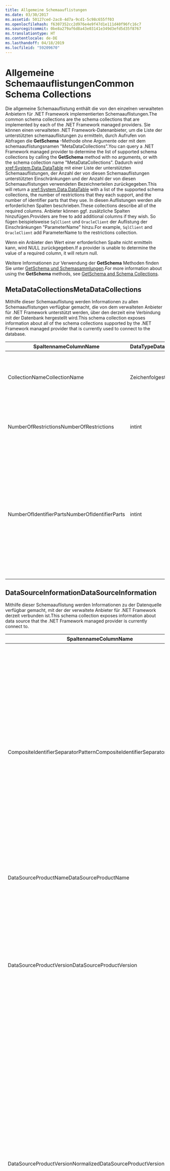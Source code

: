 ```yaml
---
title: Allgemeine Schemaauflistungen
ms.date: 03/30/2017
ms.assetid: 50127ced-2ac8-4d7a-9cd1-5c98c655ff03
ms.openlocfilehash: f6307352cc2d976e4e9f47d1e111d40f96fc16c7
ms.sourcegitcommit: 0be8a279af6d8a43e03141e349d3efd5d35f8767
ms.translationtype: HT
ms.contentlocale: de-DE
ms.lasthandoff: 04/18/2019
ms.locfileid: "59209670"
---
```

# <a name="common-schema-collections"></a><span data-ttu-id="3882a-102">Allgemeine Schemaauflistungen</span><span class="sxs-lookup"><span data-stu-id="3882a-102">Common Schema Collections</span></span>
<span data-ttu-id="3882a-103">Die allgemeine Schemaauflistung enthält die von den einzelnen verwalteten Anbietern für .NET Framework implementierten Schemaauflistungen.</span><span class="sxs-lookup"><span data-stu-id="3882a-103">The common schema collections are the schema collections that are implemented by each of the .NET Framework managed providers.</span></span> <span data-ttu-id="3882a-104">Sie können einen verwalteten .NET Framework-Datenanbieter, um die Liste der unterstützten schemaauflistungen zu ermitteln, durch Aufrufen von Abfragen die **GetSchema** -Methode ohne Argumente oder mit dem schemaauflistungsnamen "MetaDataCollections".</span><span class="sxs-lookup"><span data-stu-id="3882a-104">You can query a .NET Framework managed provider to determine the list of supported schema collections by calling the **GetSchema** method with no arguments, or with the schema collection name "MetaDataCollections".</span></span> <span data-ttu-id="3882a-105">Dadurch wird <xref:System.Data.DataTable> mit einer Liste der unterstützten Schemaauflistungen, der Anzahl der von diesen Schemaauflistungen unterstützten Einschränkungen und der Anzahl der von diesen Schemaauflistungen verwendeten Bezeichnerteilen zurückgegeben.</span><span class="sxs-lookup"><span data-stu-id="3882a-105">This will return a <xref:System.Data.DataTable> with a list of the supported schema collections, the number of restrictions that they each support, and the number of identifier parts that they use.</span></span> <span data-ttu-id="3882a-106">In diesen Auflistungen werden alle erforderlichen Spalten beschrieben.</span><span class="sxs-lookup"><span data-stu-id="3882a-106">These collections describe all of the required columns.</span></span> <span data-ttu-id="3882a-107">Anbieter können ggf. zusätzliche Spalten hinzufügen.</span><span class="sxs-lookup"><span data-stu-id="3882a-107">Providers are free to add additional columns if they wish.</span></span> <span data-ttu-id="3882a-108">So fügen beispielsweise `SqlClient` und `OracleClient` der Auflistung der Einschränkungen "ParameterName" hinzu.</span><span class="sxs-lookup"><span data-stu-id="3882a-108">For example, `SqlClient` and `OracleClient` add ParameterName to the restrictions collection.</span></span>  
  
 <span data-ttu-id="3882a-109">Wenn ein Anbieter den Wert einer erforderlichen Spalte nicht ermitteln kann, wird NULL zurückgegeben.</span><span class="sxs-lookup"><span data-stu-id="3882a-109">If a provider is unable to determine the value of a required column, it will return null.</span></span>  
  
 <span data-ttu-id="3882a-110">Weitere Informationen zur Verwendung der **GetSchema** Methoden finden Sie unter [GetSchema und Schemasammlungen](../../../../docs/framework/data/adonet/getschema-and-schema-collections.md).</span><span class="sxs-lookup"><span data-stu-id="3882a-110">For more information about using the **GetSchema** methods, see [GetSchema and Schema Collections](../../../../docs/framework/data/adonet/getschema-and-schema-collections.md).</span></span>  
  
## <a name="metadatacollections"></a><span data-ttu-id="3882a-111">MetaDataCollections</span><span class="sxs-lookup"><span data-stu-id="3882a-111">MetaDataCollections</span></span>  
 <span data-ttu-id="3882a-112">Mithilfe dieser Schemaauflistung werden Informationen zu allen Schemaauflistungen verfügbar gemacht, die von dem verwalteten Anbieter für .NET Framework unterstützt werden, über den derzeit eine Verbindung mit der Datenbank hergestellt wird.</span><span class="sxs-lookup"><span data-stu-id="3882a-112">This schema collection exposes information about all of the schema collections supported by the .NET Framework managed provider that is currently used to connect to the database.</span></span>  
  
|<span data-ttu-id="3882a-113">Spaltenname</span><span class="sxs-lookup"><span data-stu-id="3882a-113">ColumnName</span></span>|<span data-ttu-id="3882a-114">DataType</span><span class="sxs-lookup"><span data-stu-id="3882a-114">DataType</span></span>|<span data-ttu-id="3882a-115">Beschreibung</span><span class="sxs-lookup"><span data-stu-id="3882a-115">Description</span></span>|  
|----------------|--------------|-----------------|  
|<span data-ttu-id="3882a-116">CollectionName</span><span class="sxs-lookup"><span data-stu-id="3882a-116">CollectionName</span></span>|<span data-ttu-id="3882a-117">Zeichenfolge</span><span class="sxs-lookup"><span data-stu-id="3882a-117">string</span></span>|<span data-ttu-id="3882a-118">Der Name der Auflistung, die zum Übergeben der **GetSchema** Methode zum Zurückgeben der Auflistung.</span><span class="sxs-lookup"><span data-stu-id="3882a-118">The name of the collection to pass to the **GetSchema** method to return the collection.</span></span>|  
|<span data-ttu-id="3882a-119">NumberOfRestrictions</span><span class="sxs-lookup"><span data-stu-id="3882a-119">NumberOfRestrictions</span></span>|<span data-ttu-id="3882a-120">int</span><span class="sxs-lookup"><span data-stu-id="3882a-120">int</span></span>|<span data-ttu-id="3882a-121">Die Anzahl der Einschränkungen, die für die Auflistung angegeben werden können.</span><span class="sxs-lookup"><span data-stu-id="3882a-121">The number of restrictions that may be specified for the collection.</span></span>|  
|<span data-ttu-id="3882a-122">NumberOfIdentifierParts</span><span class="sxs-lookup"><span data-stu-id="3882a-122">NumberOfIdentifierParts</span></span>|<span data-ttu-id="3882a-123">int</span><span class="sxs-lookup"><span data-stu-id="3882a-123">int</span></span>|<span data-ttu-id="3882a-124">Die Anzahl der Bestandteile im zusammengesetzten Bezeichner/Datenbank-Objektnamen.</span><span class="sxs-lookup"><span data-stu-id="3882a-124">The number of parts in the composite identifier/database object name.</span></span> <span data-ttu-id="3882a-125">In SQL Server entspricht dies beispielsweise 3 für Tabellen und 4 für Spalten.</span><span class="sxs-lookup"><span data-stu-id="3882a-125">For example, in SQL Server, this would be 3 for tables and 4 for columns.</span></span> <span data-ttu-id="3882a-126">In Oracle entspricht dies 2 für Tabellen und 3 für Spalten.</span><span class="sxs-lookup"><span data-stu-id="3882a-126">In Oracle, it would be 2 for tables and 3 for columns.</span></span>|  
  
## <a name="datasourceinformation"></a><span data-ttu-id="3882a-127">DataSourceInformation</span><span class="sxs-lookup"><span data-stu-id="3882a-127">DataSourceInformation</span></span>  
 <span data-ttu-id="3882a-128">Mithilfe dieser Schemaauflistung werden Informationen zu der Datenquelle verfügbar gemacht, mit der der verwaltete Anbieter für .NET Framework derzeit verbunden ist.</span><span class="sxs-lookup"><span data-stu-id="3882a-128">This schema collection exposes information about data source that the .NET Framework managed provider is currently connect to.</span></span>  
  
|<span data-ttu-id="3882a-129">Spaltenname</span><span class="sxs-lookup"><span data-stu-id="3882a-129">ColumnName</span></span>|<span data-ttu-id="3882a-130">DataType</span><span class="sxs-lookup"><span data-stu-id="3882a-130">DataType</span></span>|<span data-ttu-id="3882a-131">Beschreibung</span><span class="sxs-lookup"><span data-stu-id="3882a-131">Description</span></span>|  
|----------------|--------------|-----------------|  
|<span data-ttu-id="3882a-132">CompositeIdentifierSeparatorPattern</span><span class="sxs-lookup"><span data-stu-id="3882a-132">CompositeIdentifierSeparatorPattern</span></span>|<span data-ttu-id="3882a-133">Zeichenfolge</span><span class="sxs-lookup"><span data-stu-id="3882a-133">string</span></span>|<span data-ttu-id="3882a-134">Der reguläre Ausdruck, der den Trennzeichen zum Trennen der Bestandteile in einem zusammengesetzten Bezeichner entspricht.</span><span class="sxs-lookup"><span data-stu-id="3882a-134">The regular expression to match the composite separators in a composite identifier.</span></span> <span data-ttu-id="3882a-135">Z. B. "\\."</span><span class="sxs-lookup"><span data-stu-id="3882a-135">For example, "\\."</span></span> <span data-ttu-id="3882a-136">(für SQLServer) oder "\@&#124;\\."</span><span class="sxs-lookup"><span data-stu-id="3882a-136">(for SQL Server) or "\@&#124;\\."</span></span> <span data-ttu-id="3882a-137">(für Oracle).</span><span class="sxs-lookup"><span data-stu-id="3882a-137">(for Oracle).</span></span><br /><br /> <span data-ttu-id="3882a-138">Ein zusammengesetzter Bezeichner wird in der Regel für einen Datenbank-Objektnamen, z. B. verwendet: "Pubs.dbo.Authors" oder "Pubs"\@dbo.authors.</span><span class="sxs-lookup"><span data-stu-id="3882a-138">A composite identifier is typically what is used for a database object name, for example: pubs.dbo.authors or pubs\@dbo.authors.</span></span><br /><br /> <span data-ttu-id="3882a-139">Verwenden Sie für SQL Server den regulären Ausdruck "\\.".</span><span class="sxs-lookup"><span data-stu-id="3882a-139">For SQL Server, use the regular expression "\\.".</span></span> <span data-ttu-id="3882a-140">Verwenden Sie für OracleClient "\@&#124;\\.".</span><span class="sxs-lookup"><span data-stu-id="3882a-140">For OracleClient, use "\@&#124;\\.".</span></span><br /><br /> <span data-ttu-id="3882a-141">Verwenden Sie Catalog_name_separator für ODBC.</span><span class="sxs-lookup"><span data-stu-id="3882a-141">For ODBC use the Catalog_name_seperator.</span></span><br /><br /> <span data-ttu-id="3882a-142">Verwenden Sie DBLITERAL_CATALOG_SEPARATOR oder DBLITERAL_SCHEMA_SEPARATOR für OLE DB.</span><span class="sxs-lookup"><span data-stu-id="3882a-142">For OLE DB use DBLITERAL_CATALOG_SEPARATOR or DBLITERAL_SCHEMA_SEPARATOR.</span></span>|  
|<span data-ttu-id="3882a-143">DataSourceProductName</span><span class="sxs-lookup"><span data-stu-id="3882a-143">DataSourceProductName</span></span>|<span data-ttu-id="3882a-144">Zeichenfolge</span><span class="sxs-lookup"><span data-stu-id="3882a-144">string</span></span>|<span data-ttu-id="3882a-145">Der Name des Produkts, auf das durch den Anbieter zugegriffen wird, z. B. "Oracle" oder "SQLServer".</span><span class="sxs-lookup"><span data-stu-id="3882a-145">The name of the product accessed by the provider, such as "Oracle" or "SQLServer".</span></span>|  
|<span data-ttu-id="3882a-146">DataSourceProductVersion</span><span class="sxs-lookup"><span data-stu-id="3882a-146">DataSourceProductVersion</span></span>|<span data-ttu-id="3882a-147">Zeichenfolge</span><span class="sxs-lookup"><span data-stu-id="3882a-147">string</span></span>|<span data-ttu-id="3882a-148">Gibt die Version des Produkts, auf das durch den Anbieter zugegriffen wird, im systemeigenen Format der Datenquellen an, nicht im Microsoft-Format.</span><span class="sxs-lookup"><span data-stu-id="3882a-148">Indicates the version of the product accessed by the provider, in the data sources native format and not in Microsoft format.</span></span><br /><br /> <span data-ttu-id="3882a-149">In einigen Fällen sind die Werte von "DataSourceProductVersion" und "DataSourceProductVersionNormalized" identisch.</span><span class="sxs-lookup"><span data-stu-id="3882a-149">In some cases DataSourceProductVersion and DataSourceProductVersionNormalized will be the same value.</span></span> <span data-ttu-id="3882a-150">Bei OLE DB und ODBC sind diese Werte immer identisch, da sie in der zugrunde liegenden systemeigenen API demselben Funktionsaufruf zugeordnet sind.</span><span class="sxs-lookup"><span data-stu-id="3882a-150">In the case of OLE DB and ODBC, these will always be the same as they are mapped to the same function call in the underlying native API.</span></span>|  
|<span data-ttu-id="3882a-151">DataSourceProductVersionNormalized</span><span class="sxs-lookup"><span data-stu-id="3882a-151">DataSourceProductVersionNormalized</span></span>|<span data-ttu-id="3882a-152">Zeichenfolge</span><span class="sxs-lookup"><span data-stu-id="3882a-152">string</span></span>|<span data-ttu-id="3882a-153">Eine normalisierte Version der Datenquelle, damit sie mithilfe von `String.Compare()` verglichen werden kann.</span><span class="sxs-lookup"><span data-stu-id="3882a-153">A normalized version for the data source, such that it can be compared with `String.Compare()`.</span></span> <span data-ttu-id="3882a-154">Das Format ist für alle Versionen des Anbieters konsistent, um zu verhindern, dass Version 10 zwischen Version 1 und Version 2 einsortiert wird.</span><span class="sxs-lookup"><span data-stu-id="3882a-154">The format of this is consistent for all versions of the provider to prevent version 10 from sorting between version 1 and version 2.</span></span><br /><br /> <span data-ttu-id="3882a-155">Beispielsweise verwendet der Oracle-Anbieter ein Format "nn.nn.nn.nn.nn" für die normalisierte Version, wodurch eine Oracle 8i-Datenquelle "08.01.07.04.01" zurück.</span><span class="sxs-lookup"><span data-stu-id="3882a-155">For example, the Oracle provider uses a format of "nn.nn.nn.nn.nn" for its normalized version, which causes an Oracle 8i data source to return "08.01.07.04.01".</span></span> <span data-ttu-id="3882a-156">SQL Server verwendet das Format der typische Microsoft "nn.nn.nnnn".</span><span class="sxs-lookup"><span data-stu-id="3882a-156">SQL Server uses the typical Microsoft "nn.nn.nnnn" format.</span></span><br /><br /> <span data-ttu-id="3882a-157">In einigen Fällen sind die Werte von DataSourceProductVersion und DataSourceProductVersionNormalized identisch.</span><span class="sxs-lookup"><span data-stu-id="3882a-157">In some cases, DataSourceProductVersion and DataSourceProductVersionNormalized will be the same value.</span></span> <span data-ttu-id="3882a-158">Bei OLE DB und ODBC sind diese Werte immer identisch, da sie in der zugrunde liegenden systemeigenen API demselben Funktionsaufruf zugeordnet sind.</span><span class="sxs-lookup"><span data-stu-id="3882a-158">In the case of OLE DB and ODBC these will always be the same as they are mapped to the same function call in the underlying native API.</span></span>|  
|<span data-ttu-id="3882a-159">GroupByBehavior</span><span class="sxs-lookup"><span data-stu-id="3882a-159">GroupByBehavior</span></span>|<xref:System.Data.Common.GroupByBehavior>|<span data-ttu-id="3882a-160">Gibt die Beziehung zwischen den Spalten in einer GROUP BY-Klausel und den nicht zusammengesetzten Spalten in der Auswahlliste an.</span><span class="sxs-lookup"><span data-stu-id="3882a-160">Specifies the relationship between the columns in a GROUP BY clause and the non-aggregated columns in the select list.</span></span>|  
|<span data-ttu-id="3882a-161">IdentifierPattern</span><span class="sxs-lookup"><span data-stu-id="3882a-161">IdentifierPattern</span></span>|<span data-ttu-id="3882a-162">Zeichenfolge</span><span class="sxs-lookup"><span data-stu-id="3882a-162">string</span></span>|<span data-ttu-id="3882a-163">Ein regulärer Ausdruck, der einem Bezeichner entspricht und über einen Wert verfügt, der den Bezeichner darstellt.</span><span class="sxs-lookup"><span data-stu-id="3882a-163">A regular expression that matches an identifier and has a match value of the identifier.</span></span> <span data-ttu-id="3882a-164">Beispiel: "[A-Za-z0-9_#$]".</span><span class="sxs-lookup"><span data-stu-id="3882a-164">For example "[A-Za-z0-9_#$]".</span></span>|  
|<span data-ttu-id="3882a-165">IdentifierCase</span><span class="sxs-lookup"><span data-stu-id="3882a-165">IdentifierCase</span></span>|<xref:System.Data.Common.IdentifierCase>|<span data-ttu-id="3882a-166">Gibt an, ob die Groß- und Kleinschreibung bei nicht in Anführungszeichen stehenden Bezeichnern berücksichtigt werden soll.</span><span class="sxs-lookup"><span data-stu-id="3882a-166">Indicates whether non-quoted identifiers are treated as case sensitive or not.</span></span>|  
|<span data-ttu-id="3882a-167">OrderByColumnsInSelect</span><span class="sxs-lookup"><span data-stu-id="3882a-167">OrderByColumnsInSelect</span></span>|<span data-ttu-id="3882a-168">bool</span><span class="sxs-lookup"><span data-stu-id="3882a-168">bool</span></span>|<span data-ttu-id="3882a-169">Gibt an, ob Spalten in einer ORDER BY-Klausel in der Auswahlliste vorhanden sein müssen.</span><span class="sxs-lookup"><span data-stu-id="3882a-169">Specifies whether columns in an ORDER BY clause must be in the select list.</span></span> <span data-ttu-id="3882a-170">Der Wert "true" gibt an, dass die Spalten in der Auswahlliste vorhanden sein müssen. Der Wert "false" gibt an, dass sie nicht in der Auswahlliste vorhanden sein müssen.</span><span class="sxs-lookup"><span data-stu-id="3882a-170">A value of true indicates that they are required to be in the select list, a value of false indicates that they are not required to be in the select list.</span></span>|  
|<span data-ttu-id="3882a-171">ParameterMarkerFormat</span><span class="sxs-lookup"><span data-stu-id="3882a-171">ParameterMarkerFormat</span></span>|<span data-ttu-id="3882a-172">Zeichenfolge</span><span class="sxs-lookup"><span data-stu-id="3882a-172">string</span></span>|<span data-ttu-id="3882a-173">Eine Formatzeichenfolge, die die Formatierung des Parameters darstellt.</span><span class="sxs-lookup"><span data-stu-id="3882a-173">A format string that represents how to format a parameter.</span></span><br /><br /> <span data-ttu-id="3882a-174">Wenn benannte Parameter von der Datenquelle unterstützt werden, muss sich der erste Platzhalter in dieser Zeichenfolge an der Stelle befinden, an der der Parametername formatiert wird.</span><span class="sxs-lookup"><span data-stu-id="3882a-174">If named parameters are supported by the data source, the first placeholder in this string should be where the parameter name should be formatted.</span></span><br /><br /> <span data-ttu-id="3882a-175">Wenn die Datenquelle erwartet, dass Parameter benannt werden und mit dem Präfix z. B. ein ":" wäre dies ":{0}".</span><span class="sxs-lookup"><span data-stu-id="3882a-175">For example, if the data source expects parameters to be named and prefixed with an ‘:’ this would be ":{0}".</span></span> <span data-ttu-id="3882a-176">Bei der Formatierung dieses Beispiels mit dem Parameternamen "p1" lautet die resultierende Zeichenfolge also ":p1".</span><span class="sxs-lookup"><span data-stu-id="3882a-176">When formatting this with a parameter name of "p1" the resulting string is ":p1".</span></span><br /><br /> <span data-ttu-id="3882a-177">Wenn die Datenquelle erwartet, dass Parameter als Präfix eingegeben werden die "\@", aber bereits in den Namen enthalten, dies wäre "{0}", und das Ergebnis der Formatierung eines Parameters, der mit dem Namen "\@p1" wäre einfach "\@p1".</span><span class="sxs-lookup"><span data-stu-id="3882a-177">If the data source expects parameters to be prefixed with the ‘\@’, but the names already include them, this would be ‘{0}’, and the result of formatting a parameter named "\@p1" would simply be "\@p1".</span></span><br /><br /> <span data-ttu-id="3882a-178">Für Datenquellen, die keine benannten Parameter und erwarten, dass die Verwendung von der "?"</span><span class="sxs-lookup"><span data-stu-id="3882a-178">For data sources that do not expect named parameters and expect the use of the ‘?’</span></span> <span data-ttu-id="3882a-179">Zeichen, die Formatzeichenfolge einfach als angegeben werden kann '?', die den Parameternamen ignorieren würde.</span><span class="sxs-lookup"><span data-stu-id="3882a-179">character, the format string can be specified as simply ‘?’, which would ignore the parameter name.</span></span> <span data-ttu-id="3882a-180">Für OLE DB wird "?" zurückgegeben.</span><span class="sxs-lookup"><span data-stu-id="3882a-180">For OLE DB we return ‘?’.</span></span>|  
|<span data-ttu-id="3882a-181">ParameterMarkerPattern</span><span class="sxs-lookup"><span data-stu-id="3882a-181">ParameterMarkerPattern</span></span>|<span data-ttu-id="3882a-182">Zeichenfolge</span><span class="sxs-lookup"><span data-stu-id="3882a-182">string</span></span>|<span data-ttu-id="3882a-183">Ein regulärer Ausdruck, der einer Parametermarkierung entspricht.</span><span class="sxs-lookup"><span data-stu-id="3882a-183">A regular expression that matches a parameter marker.</span></span> <span data-ttu-id="3882a-184">Er verfügt (sofern vorhanden) über einen Wert, der dem Parameternamen entspricht.</span><span class="sxs-lookup"><span data-stu-id="3882a-184">It will have a match value of the parameter name, if any.</span></span><br /><br /> <span data-ttu-id="3882a-185">Wenn benannte Parameter unterstützt z. B. ein "\@" vorangestellten Zeichen, das eingeschlossen werden in den Parameternamen, wäre dies: "(\@[A-Za-z0-9_$ #] \*)".</span><span class="sxs-lookup"><span data-stu-id="3882a-185">For example, if named parameters are supported with an ‘\@’ lead-in character that will be included in the parameter name, this would be: "(\@[A-Za-z0-9_$#]\*)".</span></span><br /><br /> <span data-ttu-id="3882a-186">Jedoch wenn benannte Parameter unterstützt eine ":" wie die vorangestellten und es ist nicht Teil des Parameternamens, wäre dies: ": ([A-Za-z0-9_$ #]\*)".</span><span class="sxs-lookup"><span data-stu-id="3882a-186">However, if named parameters are supported with a ‘:’ as the lead-in character and it is not part of the parameter name, this would be: ":([A-Za-z0-9_$#]\*)".</span></span><br /><br /> <span data-ttu-id="3882a-187">Wenn die Datenquelle keine benannten Parameter unterstützt, lautet die Zeichenfolge einfach "?".</span><span class="sxs-lookup"><span data-stu-id="3882a-187">Of course, if the data source doesn’t support named parameters, this would simply be "?".</span></span>|  
|<span data-ttu-id="3882a-188">ParameterNameMaxLength</span><span class="sxs-lookup"><span data-stu-id="3882a-188">ParameterNameMaxLength</span></span>|<span data-ttu-id="3882a-189">int</span><span class="sxs-lookup"><span data-stu-id="3882a-189">int</span></span>|<span data-ttu-id="3882a-190">Die maximale Länge eines Parameternamens in Zeichen.</span><span class="sxs-lookup"><span data-stu-id="3882a-190">The maximum length of a parameter name in characters.</span></span> <span data-ttu-id="3882a-191">In Visual Studio werden im Falle der Unterstützung von Parameternamen 30 Zeichen als Mindestwert für die maximale Länge erwartet.</span><span class="sxs-lookup"><span data-stu-id="3882a-191">Visual Studio expects that if parameter names are supported, the minimum value for the maximum length is 30 characters.</span></span><br /><br /> <span data-ttu-id="3882a-192">Wenn benannte Parameter von der Datenquelle nicht unterstützt werden, gibt diese Eigenschaft Null (0) zurück.</span><span class="sxs-lookup"><span data-stu-id="3882a-192">If the data source does not support named parameters, this property returns zero.</span></span>|  
|<span data-ttu-id="3882a-193">ParameterNamePattern</span><span class="sxs-lookup"><span data-stu-id="3882a-193">ParameterNamePattern</span></span>|<span data-ttu-id="3882a-194">Zeichenfolge</span><span class="sxs-lookup"><span data-stu-id="3882a-194">string</span></span>|<span data-ttu-id="3882a-195">Ein regulärer Ausdruck, der den gültigen Parameternamen entspricht.</span><span class="sxs-lookup"><span data-stu-id="3882a-195">A regular expression that matches the valid parameter names.</span></span> <span data-ttu-id="3882a-196">Je nach Datenquelle sind die Regeln bezüglich der für Parameternamen zulässigen Zeichen verschieden.</span><span class="sxs-lookup"><span data-stu-id="3882a-196">Different data sources have different rules regarding the characters that may be used for parameter names.</span></span><br /><br /> <span data-ttu-id="3882a-197">In Visual Studio wird im Falle der Unterstützung von Parameternamen erwartet, dass die Zeichen "\p{Lu}\p{Ll}\p{Lt}\p{Lm}\p{Lo}\p{Nl}\p{Nd}" die in jedem Fall unterstützte Gruppe von für Parameternamen gültigen Zeichen darstellen.</span><span class="sxs-lookup"><span data-stu-id="3882a-197">Visual Studio expects that if parameter names are supported, the characters "\p{Lu}\p{Ll}\p{Lt}\p{Lm}\p{Lo}\p{Nl}\p{Nd}" are the minimum supported set of characters that are valid for parameter names.</span></span>|  
|<span data-ttu-id="3882a-198">QuotedIdentifierPattern</span><span class="sxs-lookup"><span data-stu-id="3882a-198">QuotedIdentifierPattern</span></span>|<span data-ttu-id="3882a-199">Zeichenfolge</span><span class="sxs-lookup"><span data-stu-id="3882a-199">string</span></span>|<span data-ttu-id="3882a-200">Ein regulärer Ausdruck, der einem Bezeichner in Anführungszeichen entspricht und über einen Wert verfügt, der den Bezeichner ohne Anführungszeichen darstellt.</span><span class="sxs-lookup"><span data-stu-id="3882a-200">A regular expression that matches a quoted identifier and has a match value of the identifier itself without the quotes.</span></span> <span data-ttu-id="3882a-201">Z. B. wenn die Datenquelle doppelte Anführungszeichen verwendet, um Bezeichner in Anführungszeichen zu identifizieren, wäre dies: "(([^\\"]&#124;\\"\\") \*) ".</span><span class="sxs-lookup"><span data-stu-id="3882a-201">For example, if the data source used double-quotes to identify quoted identifiers, this would be: "(([^\\"]&#124;\\"\\")\*)".</span></span>|  
|<span data-ttu-id="3882a-202">QuotedIdentifierCase</span><span class="sxs-lookup"><span data-stu-id="3882a-202">QuotedIdentifierCase</span></span>|<xref:System.Data.Common.IdentifierCase>|<span data-ttu-id="3882a-203">Gibt an, ob die Groß- und Kleinschreibung bei Bezeichnern in Anführungszeichen berücksichtigt werden muss.</span><span class="sxs-lookup"><span data-stu-id="3882a-203">Indicates whether quoted identifiers are treated as case sensitive or not.</span></span>|  
|<span data-ttu-id="3882a-204">StatementSeparatorPattern</span><span class="sxs-lookup"><span data-stu-id="3882a-204">StatementSeparatorPattern</span></span>|<span data-ttu-id="3882a-205">Zeichenfolge</span><span class="sxs-lookup"><span data-stu-id="3882a-205">string</span></span>|<span data-ttu-id="3882a-206">Ein regulärer Ausdruck, der dem Trennzeichen für Anweisungen entspricht.</span><span class="sxs-lookup"><span data-stu-id="3882a-206">A regular expression that matches the statement separator.</span></span>|  
|<span data-ttu-id="3882a-207">StringLiteralPattern</span><span class="sxs-lookup"><span data-stu-id="3882a-207">StringLiteralPattern</span></span>|<span data-ttu-id="3882a-208">Zeichenfolge</span><span class="sxs-lookup"><span data-stu-id="3882a-208">string</span></span>|<span data-ttu-id="3882a-209">Ein regulärer Ausdruck, der einem Zeichenfolgenliteral entspricht und über einen Wert verfügt, der das Literal darstellt.</span><span class="sxs-lookup"><span data-stu-id="3882a-209">A regular expression that matches a string literal and has a match value of the literal itself.</span></span> <span data-ttu-id="3882a-210">Z. B. wenn die Datenquelle einfache Anführungszeichen verwendet, um Zeichenfolgen zu identifizieren, wäre dies: "('([^']&#124;'') \*')" "</span><span class="sxs-lookup"><span data-stu-id="3882a-210">For example, if the data source used single-quotes to identify strings, this would be: "('([^']&#124;'')\*')"'</span></span>|  
|<span data-ttu-id="3882a-211">SupportedJoinOperators</span><span class="sxs-lookup"><span data-stu-id="3882a-211">SupportedJoinOperators</span></span>|<xref:System.Data.Common.SupportedJoinOperators>|<span data-ttu-id="3882a-212">Gibt an, welche SQL-Joinanweisungen von der Datenquelle unterstützt werden.</span><span class="sxs-lookup"><span data-stu-id="3882a-212">Specifies what types of SQL join statements are supported by the data source.</span></span>|  
  
## <a name="datatypes"></a><span data-ttu-id="3882a-213">DataTypes</span><span class="sxs-lookup"><span data-stu-id="3882a-213">DataTypes</span></span>  
 <span data-ttu-id="3882a-214">Mithilfe dieser Schemaauflistung werden Informationen zu den Datentypen verfügbar gemacht, die von der Datenbank unterstützt werden, mit der der verwaltete Anbieter für .NET Framework derzeit verbunden ist.</span><span class="sxs-lookup"><span data-stu-id="3882a-214">This schema collection exposes information about the data types that are supported by the database that the .NET Framework managed provider is currently connected to.</span></span>  
  
|<span data-ttu-id="3882a-215">Spaltenname</span><span class="sxs-lookup"><span data-stu-id="3882a-215">ColumnName</span></span>|<span data-ttu-id="3882a-216">DataType</span><span class="sxs-lookup"><span data-stu-id="3882a-216">DataType</span></span>|<span data-ttu-id="3882a-217">Beschreibung</span><span class="sxs-lookup"><span data-stu-id="3882a-217">Description</span></span>|  
|----------------|--------------|-----------------|  
|<span data-ttu-id="3882a-218">TypeName</span><span class="sxs-lookup"><span data-stu-id="3882a-218">TypeName</span></span>|<span data-ttu-id="3882a-219">Zeichenfolge</span><span class="sxs-lookup"><span data-stu-id="3882a-219">string</span></span>|<span data-ttu-id="3882a-220">Der anbieterspezifische Datentypname.</span><span class="sxs-lookup"><span data-stu-id="3882a-220">The provider-specific data type name.</span></span>|  
|<span data-ttu-id="3882a-221">ProviderDbType</span><span class="sxs-lookup"><span data-stu-id="3882a-221">ProviderDbType</span></span>|<span data-ttu-id="3882a-222">int</span><span class="sxs-lookup"><span data-stu-id="3882a-222">int</span></span>|<span data-ttu-id="3882a-223">Der anbieterspezifische Typwert, der zum Angeben eines Parametertyps verwendet werden soll.</span><span class="sxs-lookup"><span data-stu-id="3882a-223">The provider-specific type value that should be used when specifying a parameter’s type.</span></span> <span data-ttu-id="3882a-224">Beispiel: SqlDbType.Money oder OracleType.Blob.</span><span class="sxs-lookup"><span data-stu-id="3882a-224">For example, SqlDbType.Money or OracleType.Blob.</span></span>|  
|<span data-ttu-id="3882a-225">ColumnSize</span><span class="sxs-lookup"><span data-stu-id="3882a-225">ColumnSize</span></span>|<span data-ttu-id="3882a-226">long</span><span class="sxs-lookup"><span data-stu-id="3882a-226">long</span></span>|<span data-ttu-id="3882a-227">Die Länge einer nicht numerischen Spalte oder eines nicht numerischen Parameters bezieht sich entweder auf die maximale oder auf die für diesen Typ vom Anbieter definierte Länge.</span><span class="sxs-lookup"><span data-stu-id="3882a-227">The length of a non-numeric column or parameter refers to either the maximum or the length defined for this type by the provider.</span></span><br /><br /> <span data-ttu-id="3882a-228">Bei Zeichendaten ist dies die maximale oder definierte Länge in Einheiten, entsprechend der Definition in der Datenquelle.</span><span class="sxs-lookup"><span data-stu-id="3882a-228">For character data, this is the maximum or defined length in units, defined by the data source.</span></span> <span data-ttu-id="3882a-229">In Oracle wird eine Länge und anschließend die tatsächliche Speichergröße für einige Zeichendatentypen angegeben.</span><span class="sxs-lookup"><span data-stu-id="3882a-229">Oracle has the concept of specifying a length and then specifying the actual storage size for some character data types.</span></span> <span data-ttu-id="3882a-230">Dadurch wird für Oracle nur die Länge in Einheiten definiert.</span><span class="sxs-lookup"><span data-stu-id="3882a-230">This defines only the length in units for Oracle.</span></span><br /><br /> <span data-ttu-id="3882a-231">Bei Datum/Uhrzeit-Datentypen ist dies die Länge der Zeichenfolgendarstellung (dabei wird von der maximal zulässigen Genauigkeit der Sekundenbruchteil-Komponente ausgegangen).</span><span class="sxs-lookup"><span data-stu-id="3882a-231">For date-time data types, this is the length of the string representation (assuming the maximum allowed precision of the fractional seconds component).</span></span><br /><br /> <span data-ttu-id="3882a-232">Wenn es sich um einen numerischen Datentyp handelt, ist dies die obere Grenze der maximalen Genauigkeit des Datentyps.</span><span class="sxs-lookup"><span data-stu-id="3882a-232">If the data type is numeric, this is the upper bound on the maximum precision of the data type.</span></span>|  
|<span data-ttu-id="3882a-233">CreateFormat</span><span class="sxs-lookup"><span data-stu-id="3882a-233">CreateFormat</span></span>|<span data-ttu-id="3882a-234">Zeichenfolge</span><span class="sxs-lookup"><span data-stu-id="3882a-234">string</span></span>|<span data-ttu-id="3882a-235">Formatzeichenfolge, die darstellt, wie diese Spalte einer Datendefinitionsanweisung (z. B. CREATE TABLE) hinzugefügt wird.</span><span class="sxs-lookup"><span data-stu-id="3882a-235">Format string that represents how to add this column to a data definition statement, such as CREATE TABLE.</span></span> <span data-ttu-id="3882a-236">Jedes Element im CreateParameter-Array muss durch eine "Parametermarkierung" in der Formatzeichenfolge dargestellt werden.</span><span class="sxs-lookup"><span data-stu-id="3882a-236">Each element in the CreateParameter array should be represented by a "parameter marker" in the format string.</span></span><br /><br /> <span data-ttu-id="3882a-237">Für den SQL-Datentyp DECIMAL ist eine Angabe zur Genauigkeit und zur Dezimalstellenanzahl erforderlich.</span><span class="sxs-lookup"><span data-stu-id="3882a-237">For example, the SQL data type DECIMAL needs a precision and a scale.</span></span> <span data-ttu-id="3882a-238">In diesem Fall wäre die Formatzeichenfolge "DECIMAL ({0},{1})".</span><span class="sxs-lookup"><span data-stu-id="3882a-238">In this case, the format string would be "DECIMAL({0},{1})".</span></span>|  
|<span data-ttu-id="3882a-239">CreateParameters</span><span class="sxs-lookup"><span data-stu-id="3882a-239">CreateParameters</span></span>|<span data-ttu-id="3882a-240">Zeichenfolge</span><span class="sxs-lookup"><span data-stu-id="3882a-240">string</span></span>|<span data-ttu-id="3882a-241">Die Erstellungsparameter, die beim Erstellen einer Spalte dieses Datentyps angegeben werden müssen.</span><span class="sxs-lookup"><span data-stu-id="3882a-241">The creation parameters that must be specified when creating a column of this data type.</span></span> <span data-ttu-id="3882a-242">Die Erstellungsparameter sind in der Zeichenfolge durch ein Komma getrennt in der Reihenfolge aufgelistet, in der sie bereitgestellt werden sollen.</span><span class="sxs-lookup"><span data-stu-id="3882a-242">Each creation parameter is listed in the string, separated by a comma in the order they are to be supplied.</span></span><br /><br /> <span data-ttu-id="3882a-243">Für den SQL-Datentyp DECIMAL ist eine Angabe zur Genauigkeit und zur Dezimalstellenanzahl erforderlich.</span><span class="sxs-lookup"><span data-stu-id="3882a-243">For example, the SQL data type DECIMAL needs a precision and a scale.</span></span> <span data-ttu-id="3882a-244">In diesem Fall müssen die Erstellungsparameter die Zeichenfolge "Genauigkeit, Dezimalstellenanzahl" enthalten.</span><span class="sxs-lookup"><span data-stu-id="3882a-244">In this case, the creation parameters should contain the string "precision, scale".</span></span><br /><br /> <span data-ttu-id="3882a-245">Der Wert der CreateFormat-Spalte kann in einem Textbefehl zum Erstellen einer DECIMAL-Spalteninhalts mit einer Genauigkeit von 10 und einer Dezimalstellenanzahl von 2, DECIMAL werden ({0},{1}) "und die vollständige Typspezifikation wäre dann DECIMAL(10,2).</span><span class="sxs-lookup"><span data-stu-id="3882a-245">In a text command to create a DECIMAL column with a precision of 10 and a scale of 2, the value of the CreateFormat column might be DECIMAL({0},{1})" and the complete type specification would be DECIMAL(10,2).</span></span>|  
|<span data-ttu-id="3882a-246">DataType</span><span class="sxs-lookup"><span data-stu-id="3882a-246">DataType</span></span>|<span data-ttu-id="3882a-247">Zeichenfolge</span><span class="sxs-lookup"><span data-stu-id="3882a-247">string</span></span>|<span data-ttu-id="3882a-248">Der Name des .NET Framework-Typs des Datentyps.</span><span class="sxs-lookup"><span data-stu-id="3882a-248">The name of the .NET Framework type of the data type.</span></span>|  
|<span data-ttu-id="3882a-249">IsAutoincrementable</span><span class="sxs-lookup"><span data-stu-id="3882a-249">IsAutoincrementable</span></span>|<span data-ttu-id="3882a-250">bool</span><span class="sxs-lookup"><span data-stu-id="3882a-250">bool</span></span>|<span data-ttu-id="3882a-251">true – Die Werte dieses Datentyps können automatisch erhöht werden.</span><span class="sxs-lookup"><span data-stu-id="3882a-251">true—Values of this data type may be auto-incrementing.</span></span><br /><br /> <span data-ttu-id="3882a-252">false – Die Werte dieses Datentyps können nicht automatisch erhöht werden.</span><span class="sxs-lookup"><span data-stu-id="3882a-252">false—Values of this data type may not be auto-incrementing.</span></span><br /><br /> <span data-ttu-id="3882a-253">Beachten Sie, dass auf diese Weise lediglich angegeben wird, ob eine Spalte dieses Datentyps automatisch erhöht werden kann, und nicht, dass alle Spalten dieses Typs automatisch erhöht werden.</span><span class="sxs-lookup"><span data-stu-id="3882a-253">Note that this merely indicates whether a column of this data type may be auto-incrementing, not that all columns of this type are auto-incrementing.</span></span>|  
|<span data-ttu-id="3882a-254">IsBestMatch</span><span class="sxs-lookup"><span data-stu-id="3882a-254">IsBestMatch</span></span>|<span data-ttu-id="3882a-255">bool</span><span class="sxs-lookup"><span data-stu-id="3882a-255">bool</span></span>|<span data-ttu-id="3882a-256">true – Der Datentyp stellt die höchste Übereinstimmung zwischen allen Datentypen im Datenspeicher und dem durch den Wert in der DataType-Spalte angegebenen .NET Framework-Datentyp dar.</span><span class="sxs-lookup"><span data-stu-id="3882a-256">true—The data type is the best match between all data types in the data store and the .NET Framework data type indicated by the value in the DataType column.</span></span><br /><br /> <span data-ttu-id="3882a-257">false – Der Datentyp stellt nicht die höchste Übereinstimmung dar.</span><span class="sxs-lookup"><span data-stu-id="3882a-257">false—The data type is not the best match.</span></span><br /><br /> <span data-ttu-id="3882a-258">Für jede Gruppe von Zeilen, in der der Wert der DataType-Spalte derselbe ist, wird die IsBestMatch-Spalte nur in einer Zeile auf "true" festgelegt.</span><span class="sxs-lookup"><span data-stu-id="3882a-258">For each set of rows in which the value of the DataType column is the same, the IsBestMatch column is set to true in only one row.</span></span>|  
|<span data-ttu-id="3882a-259">IsCaseSensitive</span><span class="sxs-lookup"><span data-stu-id="3882a-259">IsCaseSensitive</span></span>|<span data-ttu-id="3882a-260">bool</span><span class="sxs-lookup"><span data-stu-id="3882a-260">bool</span></span>|<span data-ttu-id="3882a-261">true – Bei dem Datentyp handelt es sich um einen Zeichentyp, und die Groß- und Kleinschreibung muss berücksichtigt werden.</span><span class="sxs-lookup"><span data-stu-id="3882a-261">true—The data type is a character type and is case-sensitive.</span></span><br /><br /> <span data-ttu-id="3882a-262">true – Bei dem Datentyp handelt es sich nicht um einen Zeichentyp, und die Groß- und Kleinschreibung muss nicht berücksichtigt werden.</span><span class="sxs-lookup"><span data-stu-id="3882a-262">false—The data type is not a character type or is not case-sensitive.</span></span>|  
|<span data-ttu-id="3882a-263">IsFixedLength</span><span class="sxs-lookup"><span data-stu-id="3882a-263">IsFixedLength</span></span>|<span data-ttu-id="3882a-264">bool</span><span class="sxs-lookup"><span data-stu-id="3882a-264">bool</span></span>|<span data-ttu-id="3882a-265">true – Die von der DLL (Data Definition Language) erstellten Spalten dieses Datentyps weisen eine feste Länge auf.</span><span class="sxs-lookup"><span data-stu-id="3882a-265">true—Columns of this data type created by the data definition language (DDL) will be of fixed length.</span></span><br /><br /> <span data-ttu-id="3882a-266">false – Die von der DLL (Data Definition Language) erstellten Spalten dieses Datentyps weisen eine variable Länge auf.</span><span class="sxs-lookup"><span data-stu-id="3882a-266">false—Columns of this data type created by the DDL will be of variable length.</span></span><br /><br /> <span data-ttu-id="3882a-267">DBNull.Value – Es ist nicht bekannt, ob dieses Feld vom Anbieter einer Spalte mit fester oder variabler Länge zugeordnet wird.</span><span class="sxs-lookup"><span data-stu-id="3882a-267">DBNull.Value—It is not known whether the provider will map this field with a fixed-length or variable-length column.</span></span>|  
|<span data-ttu-id="3882a-268">IsFixedPrecisionScale</span><span class="sxs-lookup"><span data-stu-id="3882a-268">IsFixedPrecisionScale</span></span>|<span data-ttu-id="3882a-269">bool</span><span class="sxs-lookup"><span data-stu-id="3882a-269">bool</span></span>|<span data-ttu-id="3882a-270">true – Der Datentyp verfügt über eine feste Genauigkeit und Dezimalstellenanzahl.</span><span class="sxs-lookup"><span data-stu-id="3882a-270">true—The data type has a fixed precision and scale.</span></span><br /><br /> <span data-ttu-id="3882a-271">false – Der Datentyp verfügt nicht über eine feste Genauigkeit und Dezimalstellenanzahl.</span><span class="sxs-lookup"><span data-stu-id="3882a-271">false—The data type does not have a fixed precision and scale.</span></span>|  
|<span data-ttu-id="3882a-272">IsLong</span><span class="sxs-lookup"><span data-stu-id="3882a-272">IsLong</span></span>|<span data-ttu-id="3882a-273">bool</span><span class="sxs-lookup"><span data-stu-id="3882a-273">bool</span></span>|<span data-ttu-id="3882a-274">true – Der Datentyp enthält sehr lange Daten. Die Definition hierfür ist anbieterspezifisch.</span><span class="sxs-lookup"><span data-stu-id="3882a-274">true—The data type contains very long data; the definition of very long data is provider-specific.</span></span><br /><br /> <span data-ttu-id="3882a-275">false – Der Datentyp enthält keine sehr langen Daten.</span><span class="sxs-lookup"><span data-stu-id="3882a-275">false—The data type does not contain very long data.</span></span>|  
|<span data-ttu-id="3882a-276">IsNullable</span><span class="sxs-lookup"><span data-stu-id="3882a-276">IsNullable</span></span>|<span data-ttu-id="3882a-277">bool</span><span class="sxs-lookup"><span data-stu-id="3882a-277">bool</span></span>|<span data-ttu-id="3882a-278">true – Der Datentyp lässt NULL-Werte zu.</span><span class="sxs-lookup"><span data-stu-id="3882a-278">true—The data type is nullable.</span></span><br /><br /> <span data-ttu-id="3882a-279">false – Der Datentyp lässt keine NULL-Werte zu.</span><span class="sxs-lookup"><span data-stu-id="3882a-279">false—The data type is not nullable.</span></span><br /><br /> <span data-ttu-id="3882a-280">DBNull.Value – Es ist nicht bekannt, ob der Datentyp NULL-Werte zulässt.</span><span class="sxs-lookup"><span data-stu-id="3882a-280">DBNull.Value—It is not known whether the data type is nullable.</span></span>|  
|<span data-ttu-id="3882a-281">IsSearchable</span><span class="sxs-lookup"><span data-stu-id="3882a-281">IsSearchable</span></span>|<span data-ttu-id="3882a-282">bool</span><span class="sxs-lookup"><span data-stu-id="3882a-282">bool</span></span>|<span data-ttu-id="3882a-283">true – Der Datentyp kann in WHERE-Klauseln mit beliebigen Operatoren außer dem LIKE-Prädikat verwendet werden.</span><span class="sxs-lookup"><span data-stu-id="3882a-283">true—The data type can be used in a WHERE clause with any operator except the LIKE predicate.</span></span><br /><br /> <span data-ttu-id="3882a-284">FALSE – Der Datentyp kann nicht in WHERE-Klauseln mit beliebigen Operatoren außer dem LIKE-Prädikat verwendet werden.</span><span class="sxs-lookup"><span data-stu-id="3882a-284">false—The data type cannot be used in a WHERE clause with any operator except the LIKE predicate.</span></span>|  
|<span data-ttu-id="3882a-285">IsSearchableWithLike</span><span class="sxs-lookup"><span data-stu-id="3882a-285">IsSearchableWithLike</span></span>|<span data-ttu-id="3882a-286">bool</span><span class="sxs-lookup"><span data-stu-id="3882a-286">bool</span></span>|<span data-ttu-id="3882a-287">TRUE – Der Datentyp kann mit dem LIKE-Prädikat verwendet werden.</span><span class="sxs-lookup"><span data-stu-id="3882a-287">true—The data type can be used with the LIKE predicate</span></span><br /><br /> <span data-ttu-id="3882a-288">FALSE – Der Datentyp kann nicht mit dem LIKE-Prädikat verwendet werden.</span><span class="sxs-lookup"><span data-stu-id="3882a-288">false—The data type cannot be used with the LIKE predicate.</span></span>|  
|<span data-ttu-id="3882a-289">IsUnsigned</span><span class="sxs-lookup"><span data-stu-id="3882a-289">IsUnsigned</span></span>|<span data-ttu-id="3882a-290">bool</span><span class="sxs-lookup"><span data-stu-id="3882a-290">bool</span></span>|<span data-ttu-id="3882a-291">true – Der Datentyp hat kein Vorzeichen.</span><span class="sxs-lookup"><span data-stu-id="3882a-291">true—The data type is unsigned.</span></span><br /><br /> <span data-ttu-id="3882a-292">false – Der Datentyp hat ein Vorzeichen.</span><span class="sxs-lookup"><span data-stu-id="3882a-292">false—The data type is signed.</span></span><br /><br /> <span data-ttu-id="3882a-293">DBNull.Value – Nicht zutreffend für den Datentyp.</span><span class="sxs-lookup"><span data-stu-id="3882a-293">DBNull.Value—Not applicable to data type.</span></span>|  
|<span data-ttu-id="3882a-294">MaximumScale</span><span class="sxs-lookup"><span data-stu-id="3882a-294">MaximumScale</span></span>|<span data-ttu-id="3882a-295">short</span><span class="sxs-lookup"><span data-stu-id="3882a-295">short</span></span>|<span data-ttu-id="3882a-296">Wenn es sich beim Typindikator um einen numerischen Typ handelt, ist dies die maximal zulässige Anzahl von Ziffern rechts vom Dezimaltrennzeichen.</span><span class="sxs-lookup"><span data-stu-id="3882a-296">If the type indicator is a numeric type, this is the maximum number of digits allowed to the right of the decimal point.</span></span> <span data-ttu-id="3882a-297">Andernfalls ist dies DBNull.Value.</span><span class="sxs-lookup"><span data-stu-id="3882a-297">Otherwise, this is DBNull.Value.</span></span>|  
|<span data-ttu-id="3882a-298">MinimumScale</span><span class="sxs-lookup"><span data-stu-id="3882a-298">MinimumScale</span></span>|<span data-ttu-id="3882a-299">short</span><span class="sxs-lookup"><span data-stu-id="3882a-299">short</span></span>|<span data-ttu-id="3882a-300">Wenn es sich beim Typindikator um einen numerischen Typ handelt, ist dies die minimal zulässige Anzahl von Ziffern rechts vom Dezimaltrennzeichen.</span><span class="sxs-lookup"><span data-stu-id="3882a-300">If the type indicator is a numeric type, this is the minimum number of digits allowed to the right of the decimal point.</span></span> <span data-ttu-id="3882a-301">Andernfalls ist dies DBNull.Value.</span><span class="sxs-lookup"><span data-stu-id="3882a-301">Otherwise, this is DBNull.Value.</span></span>|  
|<span data-ttu-id="3882a-302">IsConcurrencyType</span><span class="sxs-lookup"><span data-stu-id="3882a-302">IsConcurrencyType</span></span>|<span data-ttu-id="3882a-303">bool</span><span class="sxs-lookup"><span data-stu-id="3882a-303">bool</span></span>|<span data-ttu-id="3882a-304">true – Der Datentyp wird immer dann von der Datenbank aktualisiert, wenn die Zeile geändert wird und sich der Wert der Spalte von allen vorherigen Werten unterscheidet.</span><span class="sxs-lookup"><span data-stu-id="3882a-304">true – the data type is updated by the database every time the row is changed and the value of the column is different from all previous values</span></span><br /><br /> <span data-ttu-id="3882a-305">false – Der Datentyp wird von der Datenbank nicht bei jeder Änderung der Zeile aktualisiert.</span><span class="sxs-lookup"><span data-stu-id="3882a-305">false – the data type is note updated by the database every time the row is changed</span></span><br /><br /> <span data-ttu-id="3882a-306">DBNull.Value – Die Datenbank unterstützt diese Art von Datentyp nicht.</span><span class="sxs-lookup"><span data-stu-id="3882a-306">DBNull.Value – the database does not support this type of data type</span></span>|  
|<span data-ttu-id="3882a-307">IsLiteralSupported</span><span class="sxs-lookup"><span data-stu-id="3882a-307">IsLiteralSupported</span></span>|<span data-ttu-id="3882a-308">bool</span><span class="sxs-lookup"><span data-stu-id="3882a-308">bool</span></span>|<span data-ttu-id="3882a-309">true – Der Datentyp kann als Literal ausgedrückt werden.</span><span class="sxs-lookup"><span data-stu-id="3882a-309">true – the data type can be expressed as a literal</span></span><br /><br /> <span data-ttu-id="3882a-310">true – Der Datentyp kann nicht als Literal ausgedrückt werden.</span><span class="sxs-lookup"><span data-stu-id="3882a-310">false – the data type can not be expressed as a literal</span></span>|  
|<span data-ttu-id="3882a-311">LiteralPrefix</span><span class="sxs-lookup"><span data-stu-id="3882a-311">LiteralPrefix</span></span>|<span data-ttu-id="3882a-312">Zeichenfolge</span><span class="sxs-lookup"><span data-stu-id="3882a-312">string</span></span>|<span data-ttu-id="3882a-313">Das auf ein angegebenes Literal angewendete Präfix.</span><span class="sxs-lookup"><span data-stu-id="3882a-313">The prefix applied to a given literal.</span></span>|  
|<span data-ttu-id="3882a-314">LiteralSuffix</span><span class="sxs-lookup"><span data-stu-id="3882a-314">LiteralSuffix</span></span>|<span data-ttu-id="3882a-315">Zeichenfolge</span><span class="sxs-lookup"><span data-stu-id="3882a-315">string</span></span>|<span data-ttu-id="3882a-316">Das auf ein angegebenes Literal angewendete Suffix.</span><span class="sxs-lookup"><span data-stu-id="3882a-316">The suffix applied to a given literal.</span></span>|  
|<span data-ttu-id="3882a-317">NativeDataType</span><span class="sxs-lookup"><span data-stu-id="3882a-317">NativeDataType</span></span>|<span data-ttu-id="3882a-318">Zeichenfolge</span><span class="sxs-lookup"><span data-stu-id="3882a-318">String</span></span>|<span data-ttu-id="3882a-319">Bei "NativeDataType" handelt es sich um eine OLE DB-spezifische Spalte zum Verfügbarmachen des OLE DB-Typs des Datentyps.</span><span class="sxs-lookup"><span data-stu-id="3882a-319">NativeDataType is an OLE DB specific column for exposing the OLE DB type of the data type .</span></span>|  
  
## <a name="restrictions"></a><span data-ttu-id="3882a-320">Beschränkungen</span><span class="sxs-lookup"><span data-stu-id="3882a-320">Restrictions</span></span>  
 <span data-ttu-id="3882a-321">Mithilfe dieser Schemaauflistung werden Informationen zu den Einschränkungen verfügbar gemacht, die vom verwalteten Anbieter für .NET Framework unterstützt werden, über den derzeit eine Verbindung mit der Datenbank hergestellt wird.</span><span class="sxs-lookup"><span data-stu-id="3882a-321">This schema collection exposed information about the restrictions that are supported by the .NET Framework managed provider that is currently used to connect to the database.</span></span>  
  
|<span data-ttu-id="3882a-322">Spaltenname</span><span class="sxs-lookup"><span data-stu-id="3882a-322">ColumnName</span></span>|<span data-ttu-id="3882a-323">DataType</span><span class="sxs-lookup"><span data-stu-id="3882a-323">DataType</span></span>|<span data-ttu-id="3882a-324">Beschreibung</span><span class="sxs-lookup"><span data-stu-id="3882a-324">Description</span></span>|  
|----------------|--------------|-----------------|  
|<span data-ttu-id="3882a-325">CollectionName</span><span class="sxs-lookup"><span data-stu-id="3882a-325">CollectionName</span></span>|<span data-ttu-id="3882a-326">Zeichenfolge</span><span class="sxs-lookup"><span data-stu-id="3882a-326">string</span></span>|<span data-ttu-id="3882a-327">Der Name der Auflistung, auf die diese Einschränkungen angewendet werden.</span><span class="sxs-lookup"><span data-stu-id="3882a-327">The name of the collection that these restrictions apply to.</span></span>|  
|<span data-ttu-id="3882a-328">RestrictionName</span><span class="sxs-lookup"><span data-stu-id="3882a-328">RestrictionName</span></span>|<span data-ttu-id="3882a-329">Zeichenfolge</span><span class="sxs-lookup"><span data-stu-id="3882a-329">string</span></span>|<span data-ttu-id="3882a-330">Der Name der Einschränkung in der Auflistung.</span><span class="sxs-lookup"><span data-stu-id="3882a-330">The name of the restriction in the collection.</span></span>|  
|<span data-ttu-id="3882a-331">RestrictionDefault</span><span class="sxs-lookup"><span data-stu-id="3882a-331">RestrictionDefault</span></span>|<span data-ttu-id="3882a-332">Zeichenfolge</span><span class="sxs-lookup"><span data-stu-id="3882a-332">string</span></span>|<span data-ttu-id="3882a-333">Ignoriert.</span><span class="sxs-lookup"><span data-stu-id="3882a-333">Ignored.</span></span>|  
|<span data-ttu-id="3882a-334">RestrictionNumber</span><span class="sxs-lookup"><span data-stu-id="3882a-334">RestrictionNumber</span></span>|<span data-ttu-id="3882a-335">int</span><span class="sxs-lookup"><span data-stu-id="3882a-335">int</span></span>|<span data-ttu-id="3882a-336">Die tatsächliche Position in den Auflistungseinschränkungen, an der sich diese bestimmte Einschränkung befindet.</span><span class="sxs-lookup"><span data-stu-id="3882a-336">The actual location in the collections restrictions that this particular restriction falls in.</span></span>|  
  
## <a name="reservedwords"></a><span data-ttu-id="3882a-337">ReservedWords</span><span class="sxs-lookup"><span data-stu-id="3882a-337">ReservedWords</span></span>  
 <span data-ttu-id="3882a-338">Mithilfe dieser Schemaauflistung werden Informationen zu den Wörtern verfügbar gemacht, die von der Datenbank reserviert sind, mit der der verwaltete Anbieter für .NET Framework derzeit verbunden ist.</span><span class="sxs-lookup"><span data-stu-id="3882a-338">This schema collection exposes information about the words that are reserved by the database that the .NET Framework managed provider that is currently connected to.</span></span>  
  
|<span data-ttu-id="3882a-339">Spaltenname</span><span class="sxs-lookup"><span data-stu-id="3882a-339">ColumnName</span></span>|<span data-ttu-id="3882a-340">DataType</span><span class="sxs-lookup"><span data-stu-id="3882a-340">DataType</span></span>|<span data-ttu-id="3882a-341">Beschreibung</span><span class="sxs-lookup"><span data-stu-id="3882a-341">Description</span></span>|  
|----------------|--------------|-----------------|  
|<span data-ttu-id="3882a-342">ReservedWord</span><span class="sxs-lookup"><span data-stu-id="3882a-342">ReservedWord</span></span>|<span data-ttu-id="3882a-343">Zeichenfolge</span><span class="sxs-lookup"><span data-stu-id="3882a-343">string</span></span>|<span data-ttu-id="3882a-344">Anbieterspezifische reservierte Wort.</span><span class="sxs-lookup"><span data-stu-id="3882a-344">Provider specific reserved word.</span></span>|  
  
## <a name="see-also"></a><span data-ttu-id="3882a-345">Siehe auch</span><span class="sxs-lookup"><span data-stu-id="3882a-345">See also</span></span>

- [<span data-ttu-id="3882a-346">Abrufen von Datenbankschemainformationen</span><span class="sxs-lookup"><span data-stu-id="3882a-346">Retrieving Database Schema Information</span></span>](../../../../docs/framework/data/adonet/retrieving-database-schema-information.md)
- [<span data-ttu-id="3882a-347">GetSchema und Schemasammlungen</span><span class="sxs-lookup"><span data-stu-id="3882a-347">GetSchema and Schema Collections</span></span>](../../../../docs/framework/data/adonet/getschema-and-schema-collections.md)
- [<span data-ttu-id="3882a-348">ADO.NET Managed Provider und DataSet Developer Center</span><span class="sxs-lookup"><span data-stu-id="3882a-348">ADO.NET Managed Providers and DataSet Developer Center</span></span>](https://go.microsoft.com/fwlink/?LinkId=217917)
